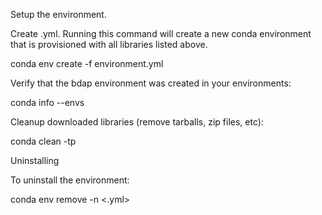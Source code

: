 Setup the environment.

Create .yml. Running this command will create a new conda environment that is provisioned with all libraries listed above.

conda env create -f environment.yml

Verify that the bdap environment was created in your environments:

conda info --envs

Cleanup downloaded libraries (remove tarballs, zip files, etc):

conda clean -tp

Uninstalling

To uninstall the environment:

conda env remove -n <.yml>
